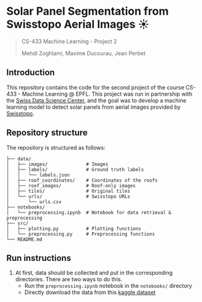 # Solar Panel Segmentation from Swisstopo Aerial Images ☀️
>
> CS-433 Machine Learning - Project 2
>
> Mehdi Zoghlami, Maxime Ducourau, Jean Perbet

## Introduction

This repository contains the code for the second project of the course CS-433 - Machine Learning @ EPFL. This project was run in partnership with the [Swiss Data Science Center](https://www.datascience.ch), and the goal was to develop a machine learning model to detect solar panels from aerial images provided by [Swisstopo](https://www.swisstopo.admin.ch/de).

## Repository structure

The repository is structured as follows:

```foo
├── data/                           
│   ├── images/              # Images
│   ├── labels/              # Ground truth labels
│   │   └── labels.json             
│   ├── roof_coordinates/    # Coordinates of the roofs
│   ├── roof_images/         # Roof-only images
│   ├── tiles/               # Original tiles
│   └── urls/                # Swisstopo URLs
│       └── urls.csv
├── notebooks/
│   └── preprocessing.ipynb  # Notebook for data retrieval & preprocessing
├── src/
│   ├── plotting.py          # Plotting functions
│   └── preprocessing.py     # Preprocessing functions
└── README.md
```

## Run instructions

1. At first, data should be collected and put in the corresponding directories. There are two ways to do this.
    - Run the `preprocessing.ipynb` notebook in the `notebooks/` directory
    - Directly download the data from this [kaggle dataset](https://www.kaggle.com/datasets/jeanperbet/ml-project-2-solar-panels/data?select=roof_images)
